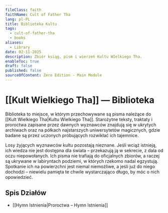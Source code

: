 ```yaml
---
fileClass: faith
faithName: Cult of Father Tha
lang: pl-PL
title: Biblioteka Kultu
tags:
  - cult-of-father-tha
  - books
aliases:
  - Library
date: 02-11-2025
description: Zbiór ksiąg, pism i wierzeń Kultu WIelkiego Tha.
enableToc: true
draft: false
published: false
sourceOfContent: Zero Edition - Main Module
---
```

# [[Kult Wielkiego Tha]] — Biblioteka



Biblioteka to miejsce, w którym przechowywane są pisma należące do [[Kult Wielkiego Tha|Kultu Wielkiego Tha]]. Starożytne teksty, traktaty i proroctwa zapisane przez dawnych wyznawców znajdują się w ukrytych archiwach oraz na półkach najstarszych uniwersytetów magicznych, gdzie badane są przez uczonych próbujących rozwikłać ich tajemnice.

Losy żyjących wyznawców kultu pozostają nieznane. Jeśli wciąż istnieją, ich wiedza nie jest dostępna dla świata – przekazują ją w sekrecie, z dala od oczu niepowołanych. Ich pisma nie trafiają do oficjalnych zbiorów, a raczej są ukrywane w labiryntach podziemi, w których rzekomo nadal egzystują. Spotkanie ich na powierzchni jest niemal niemożliwe, a jeśli już do niego dochodzi – niewielu pamięta te chwile wystarczająco długo, by móc o nich opowiedzieć.

## Spis Działów

- [[Hymn Istnienia|Proroctwa – Hymn Istnienia]]